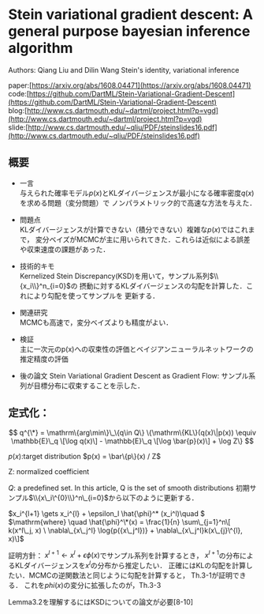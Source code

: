 # Stein variational gradient descent: A general purpose bayesian inference algorithm
Authors: Qiang Liu and Dilin Wang 
Stein's identity, variational inference 

paper:[https://arxiv.org/abs/1608.04471](https://arxiv.org/abs/1608.04471)  
code:[https://github.com/DartML/Stein-Variational-Gradient-Descent](https://github.com/DartML/Stein-Variational-Gradient-Descent)  
blog:[http://www.cs.dartmouth.edu/~dartml/project.html?p=vgd](http://www.cs.dartmouth.edu/~dartml/project.html?p=vgd)  
slide:[http://www.cs.dartmouth.edu/~qliu/PDF/steinslides16.pdf](http://www.cs.dartmouth.edu/~qliu/PDF/steinslides16.pdf)  

## 概要
- 一言  
    与えられた確率モデル$p(x)$とKLダイバージェンスが最小になる確率密度$q(x)$を求める問題（変分問題）で
    ノンパラメトリック的で高速な方法を与えた．
- 問題点  
    KLダイバージェンスが計算できない（積分できない）複雑な$p(x)$ではこれまで，
    変分ベイズがMCMCが主に用いられてきた．これらは近似による誤差や収束速度の課題があった．
- 技術的キモ  
    Kernelized Stein Discrepancy(KSD)を用いて，サンプル系列$\\{x_i\\}^n_{i=0}$の
    摂動に対するKLダイバージェンスの勾配を計算した．これにより勾配を使ってサンプルを
    更新する．

- 関連研究  
    MCMCも高速で，変分ベイズよりも精度がよい．
- 検証  
    主に一次元のp(x)への収束性の評価とベイジアンニューラルネットワークの推定精度の評価

- 後の論文
    Stein Variational Gradient Descent as Gradient Flow:
    サンプル系列が目標分布に収束することを示した．

## 定式化：

$$ q^{\*} = \mathrm\{arg\min\}\_\{q\in Q\} \{\mathrm\{KL\}(q(x)\|p(x))
\equiv \mathbb{E}\_q \[\log q(x)\] - \mathbb{E}\_q \[\log \bar{p}(x)\] + \log Z\} $$  

$p(x)$:target distribution $p(x) = \bar\{p\}(x) / Z$

Z: normalized coefficient

$Q$: a predefined set. In this article, Q is the set of smooth distributions
初期サンプル$\\{x\_i\^{0}\\}^n\_{i=0}$から以下のように更新する．

$x\_i\^{l+1} \gets x\_i^{l} + \epsilon\_l \hat{\phi}^\* (x\_i\^l)\quad $  
$\mathrm{where} \quad \hat{\phi}^\*(x) = \frac{1}{n} \sum\_{j=1}^n\[ k(x^l\_j, x) \
\nabla\_{x\_j^l} \log{p({x\_j^l})} + \nabla\_{x\_j^l}k(x\_{j}\^{l}, x)\]$

証明方針：
$x^{l+1} \gets x^{l} + \epsilon \phi(x)$でサンプル系列を計算するとき，
$x^{l+1}$の分布によるKLダイバージェンスを$x^{l}$の分布から推定したい．
正確にはKLの勾配を計算したい．MCMCの逆関数法と同じように勾配を計算すると，
Th.3-1が証明できる．
これを$phi(x)$の変分に拡張したのが，Th.3-3

Lemma3.2を理解するにはKSDについての論文が必要[8-10]
